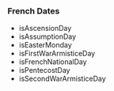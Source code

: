 ### French Dates

- isAscensionDay
- isAssumptionDay
- isEasterMonday
- isFirstWarArmisticeDay
- isFrenchNationalDay
- isPentecostDay
- isSecondWarArmisticeDay
